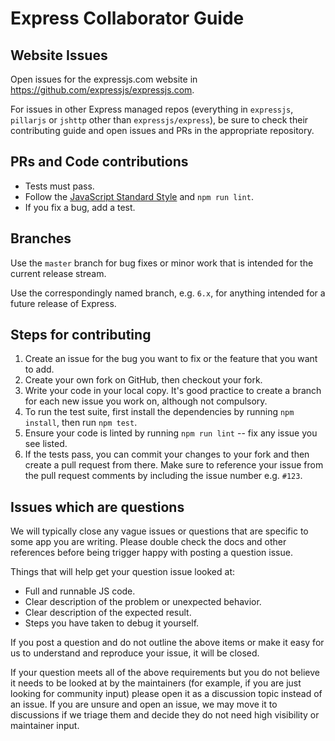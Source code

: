 # Express Collaborator Guide

## Website Issues

Open issues for the expressjs.com website in https://github.com/expressjs/expressjs.com.

For issues in other Express managed repos (everything in `expressjs`, `pillarjs` or `jshttp` other than `expressjs/express`), be sure to check their contributing guide and open issues and PRs in the appropriate repository.

## PRs and Code contributions

* Tests must pass.
* Follow the [JavaScript Standard Style](https://standardjs.com/) and `npm run lint`.
* If you fix a bug, add a test.

## Branches

Use the `master` branch for bug fixes or minor work that is intended for the
current release stream.

Use the correspondingly named branch, e.g. `6.x`, for anything intended for
a future release of Express.

## Steps for contributing

1. Create an issue for the
   bug you want to fix or the feature that you want to add.
2. Create your own fork on GitHub, then
   checkout your fork.
3. Write your code in your local copy. It's good practice to create a branch for
   each new issue you work on, although not compulsory.
4. To run the test suite, first install the dependencies by running `npm install`,
   then run `npm test`.
5. Ensure your code is linted by running `npm run lint` -- fix any issue you
   see listed.
6. If the tests pass, you can commit your changes to your fork and then create
   a pull request from there. Make sure to reference your issue from the pull
   request comments by including the issue number e.g. `#123`.

## Issues which are questions

We will typically close any vague issues or questions that are specific to some
app you are writing. Please double check the docs and other references before
being trigger happy with posting a question issue.

Things that will help get your question issue looked at:

* Full and runnable JS code.
* Clear description of the problem or unexpected behavior.
* Clear description of the expected result.
* Steps you have taken to debug it yourself.

If you post a question and do not outline the above items or make it easy for
us to understand and reproduce your issue, it will be closed.

If your question meets all of the above requirements but you do not believe it needs to be looked at
by the maintainers
(for example, if you are just looking for community input) please open it as a discussion topic instead
of an issue. If you
are unsure and open an issue, we may move it to discussions if we triage them and decide they do
not need high
visibility or maintainer input. 